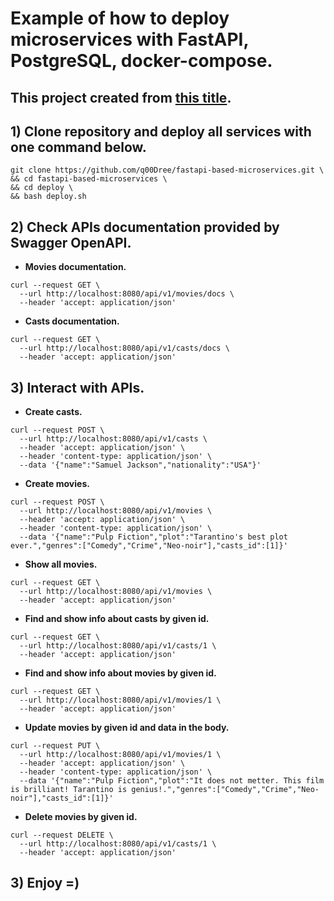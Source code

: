 # Example of how to deploy microservices with FastAPI, PostgreSQL, docker-compose.

## This project created from [this title](https://dev.to/paurakhsharma/microservice-in-python-using-fastapi-24cc).

## 1) Clone repository and deploy all services with one command below.

```
git clone https://github.com/q00Dree/fastapi-based-microservices.git \
&& cd fastapi-based-microservices \
&& cd deploy \
&& bash deploy.sh
```

## 2) Check APIs documentation provided by Swagger OpenAPI.

* __Movies documentation.__
```
curl --request GET \
  --url http://localhost:8080/api/v1/movies/docs \
  --header 'accept: application/json'
```
* __Casts documentation.__
```
curl --request GET \
  --url http://localhost:8080/api/v1/casts/docs \
  --header 'accept: application/json'
```

## 3) Interact with APIs.

* __Create casts.__
```
curl --request POST \
  --url http://localhost:8080/api/v1/casts \
  --header 'accept: application/json' \
  --header 'content-type: application/json' \
  --data '{"name":"Samuel Jackson","nationality":"USA"}'
```
* __Create movies.__
```
curl --request POST \
  --url http://localhost:8080/api/v1/movies \
  --header 'accept: application/json' \
  --header 'content-type: application/json' \
  --data '{"name":"Pulp Fiction","plot":"Tarantino's best plot ever.","genres":["Comedy","Crime","Neo-noir"],"casts_id":[1]}'
```
* __Show all movies.__
```
curl --request GET \
  --url http://localhost:8080/api/v1/movies \
  --header 'accept: application/json'
```
* __Find and show info about casts by given id.__
```
curl --request GET \
  --url http://localhost:8080/api/v1/casts/1 \
  --header 'accept: application/json'
```
* __Find and show info about movies by given id.__
```
curl --request GET \
  --url http://localhost:8080/api/v1/movies/1 \
  --header 'accept: application/json'
```
* __Update movies by given id and data in the body.__
```
curl --request PUT \
  --url http://localhost:8080/api/v1/movies/1 \
  --header 'accept: application/json' \
  --header 'content-type: application/json' \
  --data '{"name":"Pulp Fiction","plot":"It does not metter. This film is brilliant! Tarantino is genius!.","genres":["Comedy","Crime","Neo-noir"],"casts_id":[1]}'
```
* __Delete movies by given id.__
```
curl --request DELETE \
  --url http://localhost:8080/api/v1/casts/1 \
  --header 'accept: application/json'
```

## 3) Enjoy =)
